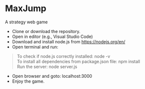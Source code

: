 # MaxJump
A strategy web game

  + Clone or download the repository.  
  + Open in editor (e.g., Visual Studio Code)  
  + Download and install node.js from https://nodejs.org/en/  
  + Open terminal and run:   
>To check if node.js correctly installed:   node -v  
>To install all dependencies from package.json file:    npm install  
>Run the server:    node server.js  
  + Open browser and goto:   localhost:3000  
  + Enjoy the game.  

